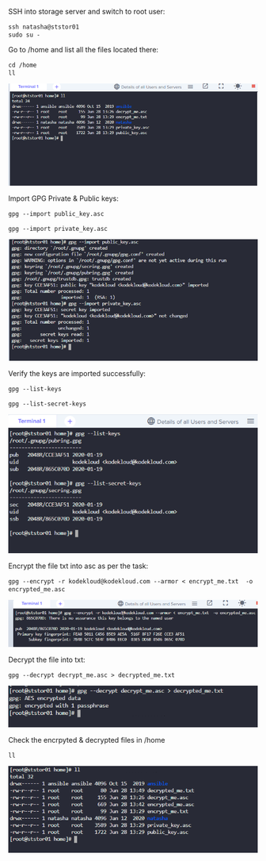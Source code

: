 SSH into storage server and switch to root user:
```
ssh natasha@ststor01
sudo su -
``` 

Go to /home and list all the files located there: 
```
cd /home
ll
```

![images](/images/key1.PNG)

Import GPG Private & Public keys:
```
gpg --import public_key.asc
```

```
gpg --import private_key.asc
```

![images](/images/key2.PNG)

Verify the keys are imported successfully:
```
gpg --list-keys
```
```
gpg --list-secret-keys
``` 
![images](/images/key3.PNG)

Encrypt the file txt into asc as per the task:
```
gpg --encrypt -r kodekloud@kodekloud.com --armor < encrypt_me.txt  -o encrypted_me.asc
``` 

![images](/images/key4.PNG)

Decrypt the file into txt:
```
gpg --decrypt decrypt_me.asc > decrypted_me.txt
``` 

![images](/images/key5.PNG)

Check the encrpyted & decrypted files  in  /home
```
ll
```
![images](/images/key6.PNG)


